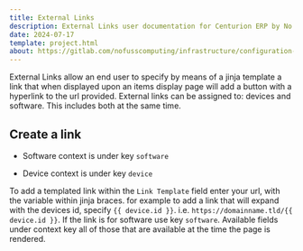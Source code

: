 ```yaml
---
title: External Links
description: External Links user documentation for Centurion ERP by No Fuss Computing
date: 2024-07-17
template: project.html
about: https://gitlab.com/nofusscomputing/infrastructure/configuration-management/centurion_erp
---
```


External Links allow an end user to specify by means of a jinja template a link that when displayed upon an items display page will add a button with a hyperlink to the url provided. External links can be assigned to: devices and software. This includes both at the same time.


## Create a link

- Software context is under key `software`

- Device context is under key `device`

To add a templated link within the `Link Template` field enter your url, with the variable within jinja braces. for example to add a link that will expand with the devices id, specify `{{ device.id }}`. i.e. `https://domainname.tld/{{ device.id }}`. If the link is for software use key `software`. Available fields under context key all of those that are available at the time the page is rendered.
